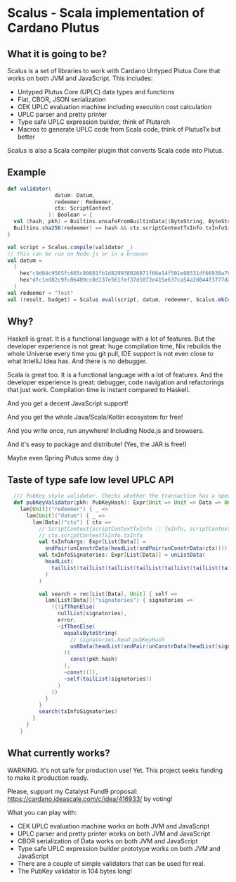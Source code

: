 # Scalus - Scala implementation of Cardano Plutus

## What it is going to be?

Scalus is a set of libraries to work with Cardano Untyped Plutus Core that works on both JVM and JavaScript.
This includes:

- Untyped Plutus Core (UPLC) data types and functions
- Flat, CBOR, JSON serialization
- CEK UPLC evaluation machine including execution cost calculation
- UPLC parser and pretty printer
- Type safe UPLC expression builder, think of Plutarch
- Macros to generate UPLC code from Scala code, think of PlutusTx but better

Scalus is also a Scala compiler plugin that converts Scala code into Plutus.

## Example

```scala
def validator(
               datum: Datum,
               redeemer: Redeemer,
               ctx: ScriptContext
             ): Boolean = {
  val (hash, pkh) = Builtins.unsafeFromBuiltinData[(ByteString, ByteString)](datum)
  Builtins.sha256(redeemer) == hash && ctx.scriptContextTxInfo.txInfoSignatories.contains(pkh)
}

val script = Scalus.compile(validator _)
// this can be run on Node.js or in a browser
val datum =
  (
    hex"c9d04c9565fc665c80681fb1d829938026871f66e14f501e08531df66938a789",
    hex"dfc1ed82c9fc06409cc0d137e561fef37d1072e415e637ca54a2d044f3777da9"
  )
val redeemer = "Test"
val (result, budget) = Scalus.eval(script, datum, redeemer, Scalus.mkContext())

```

## Why?

Haskell is great. It is a functional language with a lot of features.
But the developer experience is not great: huge compilation time, Nix rebuilds the whole Universe every time you git
pull, IDE support is not even close to what IntelliJ Idea has.
And there is no debugger.

Scala is great too. It is a functional language with a lot of features.
And the developer experience is great: debugger, code navigation and refactorings that just work.
Compilation time is instant compared to Haskell.

And you get a decent JavaScript support!

And you get the whole Java/Scala/Kotlin ecosystem for free!

And you write once, run anywhere! Including Node.js and browsers.

And it's easy to package and distribute! (Yes, the JAR is free!)

Maybe even Spring Plutus some day :) 

## Taste of type safe low level UPLC API

```scala
  /// PubKey style validator. Checks whether the transaction has a specific signature
  def pubKeyValidator(pkh: PubKeyHash): Expr[Unit => Unit => Data => Unit] =
    lam[Unit]("redeemer") { _ =>
      lam[Unit]("datum") { _ =>
        lam[Data]("ctx") { ctx =>
          // ScriptContext{scriptContextTxInfo :: TxInfo, scriptContextPurpose :: ScriptPurpose }
          // ctx.scriptContextTxInfo.txInfo
          val txInfoArgs: Expr[List[Data]] =
            sndPair(unConstrData(headList(sndPair(unConstrData(ctx)))))
          val txInfoSignatories: Expr[List[Data]] = unListData(
            headList(
              tailList(tailList(tailList(tailList(tailList(tailList(tailList(txInfoArgs)))))))
            )
          )

          val search = rec[List[Data], Unit] { self =>
            lam[List[Data]]("signatories") { signatories =>
              !(!ifThenElse(
                nullList(signatories),
                error,
                ~ifThenElse(
                  equalsByteString(
                    // signatories.head.pubKeyHash
                    unBData(headList(sndPair(unConstrData(headList(signatories)))))
                  )(
                    const(pkh.hash)
                  ),
                  ~const(()),
                  ~self(tailList(signatories))
                )
              ))
            }
          }
          search(txInfoSignatories)
        }
      }
    }
```

## What currently works?

WARNING. It's not safe for production use! Yet.
This project seeks funding to make it production ready.

Please, support my Catalyst Fund9 proposal: https://cardano.ideascale.com/c/idea/416933/ by voting!

What you can play with:
- CEK UPLC evaluation machine works on both JVM and JavaScript
- UPLC parser and pretty printer works on both JVM and JavaScript
- CBOR serialization of Data works on both JVM and JavaScript
- Type safe UPLC expression builder prototype works on both JVM and JavaScript
- There are a couple of simple validators that can be used for real.
- The PubKey validator is 104 bytes long! 

